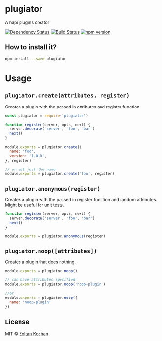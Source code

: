 # plugiator

A hapi plugins creator

[![Dependency Status](https://david-dm.org/zkochan/plugiator/status.svg?style=flat)](https://david-dm.org/zkochan/plugiator)
[![Build Status](https://travis-ci.org/zkochan/plugiator.svg?branch=master)](https://travis-ci.org/zkochan/plugiator)
[![npm version](https://badge.fury.io/js/plugiator.svg)](http://badge.fury.io/js/plugiator)


## How to install it?

``` sh
npm install --save plugiator
```


# Usage

## `plugiator.create(attributes, register)`

Creates a plugin with the passed in attributes and register function.

```js
const plugiator = require('plugiator')

function register(server, opts, next) {
  server.decorate('server', 'foo', 'bar')
  next()
}

module.exports = plugiator.create({
  name: 'foo',
  version: '1.0.0',
}, register)

// or set just the name
module.exports = plugiator.create('foo', register)
```


## `plugiator.anonymous(register)`

Creates a plugin with the passed in register function and random attributes.
Might be useful for unit tests.

```js
function register(server, opts, next) {
  server.decorate('server', 'foo', 'bar')
  next()
}

module.exports = plugiator.anonymous(register)
```


## `plugiator.noop([attributes])`

Creates a plugin that does nothing.

```js
module.exports = plugiator.noop()

// can have attributes specified
module.exports = plugiator.noop('noop-plugin')

//or
module.exports = plugiator.noop({
  name: 'noop-plugin'
})
```


## License

MIT © [Zoltan Kochan](https://github.com/zkochan)
